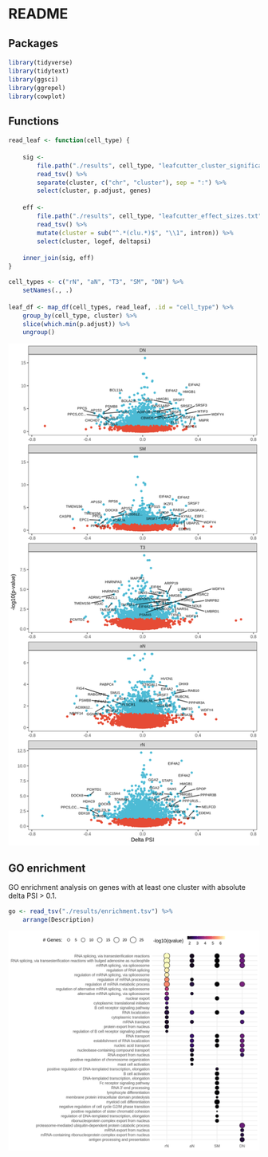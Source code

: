 README
================

## Packages

``` r
library(tidyverse)
library(tidytext)
library(ggsci)
library(ggrepel)
library(cowplot)
```

## Functions

``` r
read_leaf <- function(cell_type) {
    
    sig <- 
        file.path("./results", cell_type, "leafcutter_cluster_significance.txt") %>%
        read_tsv() %>%
        separate(cluster, c("chr", "cluster"), sep = ":") %>%
        select(cluster, p.adjust, genes)

    eff <- 
        file.path("./results", cell_type, "leafcutter_effect_sizes.txt") %>%
        read_tsv() %>%
        mutate(cluster = sub("^.*(clu.*)$", "\\1", intron)) %>%
        select(cluster, logef, deltapsi)

    inner_join(sig, eff)
}
```

``` r
cell_types <- c("rN", "aN", "T3", "SM", "DN") %>%
    setNames(., .)

leaf_df <- map_df(cell_types, read_leaf, .id = "cell_type") %>%
    group_by(cell_type, cluster) %>%
    slice(which.min(p.adjust)) %>%
    ungroup()
```

![](README_files/figure-gfm/unnamed-chunk-4-1.png)<!-- -->

## GO enrichment

GO enrichment analysis on genes with at least one cluster with absolute
delta PSI &gt; 0.1.

``` r
go <- read_tsv("./results/enrichment.tsv") %>%
    arrange(Description)
```

![](README_files/figure-gfm/unnamed-chunk-6-1.png)<!-- -->
